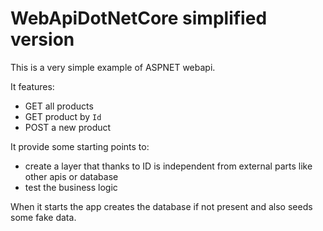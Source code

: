 # WebApiDotNetCore simplified version

This is a very simple example of ASPNET webapi.

It features:
- GET all products
- GET product by `Id`
- POST a new product

It provide some starting points to:
- create a layer that thanks to ID is independent from external parts like other apis or database
- test the business logic

When it starts the app creates the database if not present and also seeds some fake data.